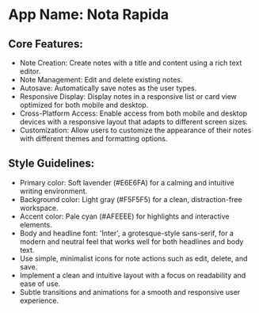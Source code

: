 # **App Name**: Nota Rapida

## Core Features:

- Note Creation: Create notes with a title and content using a rich text editor.
- Note Management: Edit and delete existing notes.
- Autosave: Automatically save notes as the user types.
- Responsive Display: Display notes in a responsive list or card view optimized for both mobile and desktop.
- Cross-Platform Access: Enable access from both mobile and desktop devices with a responsive layout that adapts to different screen sizes.
- Customization: Allow users to customize the appearance of their notes with different themes and formatting options.

## Style Guidelines:

- Primary color: Soft lavender (#E6E6FA) for a calming and intuitive writing environment.
- Background color: Light gray (#F5F5F5) for a clean, distraction-free workspace.
- Accent color: Pale cyan (#AFEEEE) for highlights and interactive elements.
- Body and headline font: 'Inter', a grotesque-style sans-serif, for a modern and neutral feel that works well for both headlines and body text.
- Use simple, minimalist icons for note actions such as edit, delete, and save.
- Implement a clean and intuitive layout with a focus on readability and ease of use.
- Subtle transitions and animations for a smooth and responsive user experience.